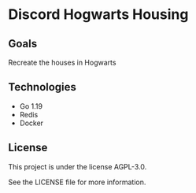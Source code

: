 # Discord Hogwarts Housing

## Goals

Recreate the houses in Hogwarts

## Technologies

- Go 1.19
- Redis
- Docker

## License

This project is under the license AGPL-3.0.

See the LICENSE file for more information.
